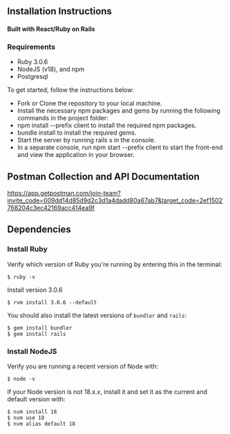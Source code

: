 ## Installation Instructions
#### Built with React/Ruby on Rails
### Requirements

- Ruby 3.0.6
- NodeJS (v18), and npm
- Postgresql

To get started, follow the instructions below:

- Fork or Clone the repository to your local machine.
- Install the necessary npm packages and gems by running the following commands in the project folder:
- npm install --prefix client to install the required npm packages.
- bundle install to install the required gems.
- Start the server by running rails s in the console.
- In a separate console, run npm start --prefix client to start the front-end and view the application in your browser.

## Postman Collection and API Documentation
https://app.getpostman.com/join-team?invite_code=009dd14d85d9d2c3d1a4dadd80a67ab7&target_code=2ef1502768204c3ec42169acc414ea9f


## Dependencies
### Install Ruby 

Verify which version of Ruby you're running by entering this in the terminal:

```console
$ ruby -v
```

Install version 3.0.6

```console
$ rvm install 3.0.6 --default
```

You should also install the latest versions of `bundler` and `rails`:

```console
$ gem install bundler
$ gem install rails
```

### Install NodeJS

Verify you are running a recent version of Node with:

```console
$ node -v
```

If your Node version is not 18.x.x, install it and set it as the current and
default version with:

```console
$ nvm install 18
$ nvm use 18
$ nvm alias default 18
```


